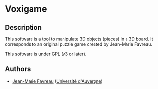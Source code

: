 Voxigame
========

Description
-----------

This software is a tool to manipulate 3D objects (pieces) in a 3D board.
It corresponds to an original puzzle game created by Jean-Marie Favreau.

This software is under GPL (v3 or later).

Authors
-------
* [Jean-Marie Favreau](mailto:J-Marie.Favreau@u-clermont1.fr) ([Université d'Auvergne]((http://u-clermont1.fr)))